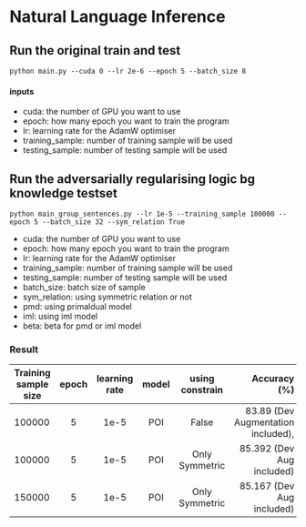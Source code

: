 # Natural Language Inference
## Run the original train and test

```
python main.py --cuda 0 --lr 2e-6 --epoch 5 --batch_size 8
```

#### inputs

- cuda: the number of GPU you want to use
- epoch: how many epoch you want to train the program
- lr: learning rate for the AdamW optimiser
- training_sample: number of training sample will be used
- testing_sample: number of testing sample will be used

## Run the adversarially regularising logic bg knowledge testset

```
python main_group_sentences.py --lr 1e-5 --training_sample 100000 --epoch 5 --batch_size 32 --sym_relation True
```
- cuda: the number of GPU you want to use
- epoch: how many epoch you want to train the program
- lr: learning rate for the AdamW optimiser
- training_sample: number of training sample will be used
- testing_sample: number of testing sample will be used
- batch_size: batch size of sample
- sym_relation: using symmetric relation or not
- pmd: using primaldual model
- iml: using iml model
- beta: beta for pmd or iml model

### Result
Training sample size | epoch | learning rate | model | using constrain | Accuracy (%)
--- | :---: | :---: | :---: | :---: | ---:
100000 | 5 | 1e-5 | POI | False | 83.89 (Dev Augmentation included),  
100000 | 5 | 1e-5 | POI | Only Symmetric | 85.392 (Dev Aug included)
150000 | 5 | 1e-5 | POI | Only Symmetric | 85.167 (Dev Aug included)